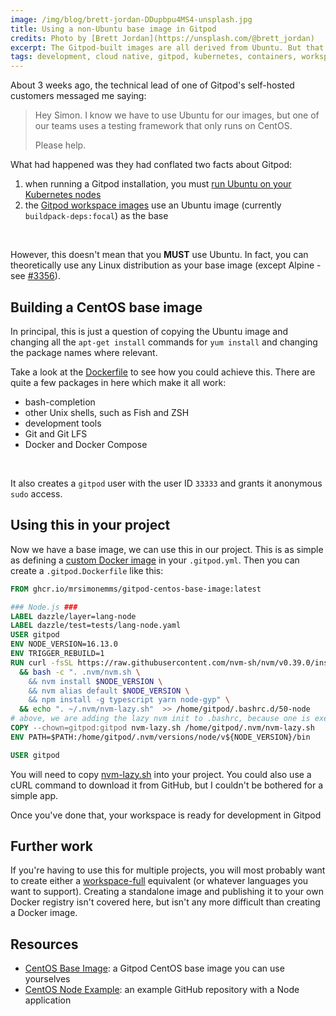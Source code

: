 ```yaml
---
image: /img/blog/brett-jordan-DDupbpu4MS4-unsplash.jpg
title: Using a non-Ubuntu base image in Gitpod
credits: Photo by [Brett Jordan](https://unsplash.com/@brett_jordan)
excerpt: The Gitpod-built images are all derived from Ubuntu. But that doesn't meant that's all you can use.
tags: development, cloud native, gitpod, kubernetes, containers, workspaces
---
```


About 3 weeks ago, the technical lead of one of Gitpod's self-hosted customers
messaged me saying:

> Hey Simon. I know we have to use Ubuntu for our images, but one of our teams
> uses a testing framework that only runs on CentOS.
>
> Please help.

What had happened was they had conflated two facts about Gitpod:

1. when running a Gitpod installation, you must [run Ubuntu on your Kubernetes nodes](https://www.gitpod.io/docs/self-hosted/latest/cluster-set-up#node-and-container-requirements)
1. the [Gitpod workspace images](https://github.com/gitpod-io/workspace-images)
use an Ubuntu image (currently `buildpack-deps:focal`) as the base

<br />

However, this doesn't mean that you **MUST** use Ubuntu. In fact, you can theoretically
use any Linux distribution as your base image (except Alpine - see
[#3356](https://github.com/gitpod-io/gitpod/issues/3356)).

## Building a CentOS base image

In principal, this is just a question of copying the Ubuntu image and changing all
the `apt-get install` commands for `yum install` and changing the package names
where relevant.

Take a look at the [Dockerfile](https://github.com/MrSimonEmms/gitpod-centos-base-image/blob/main/Dockerfile)
to see how you could achieve this. There are quite a few packages in here which
make it all work:

- bash-completion
- other Unix shells, such as Fish and ZSH
- development tools
- Git and Git LFS
- Docker and Docker Compose

<br />

It also creates a `gitpod` user with the user ID `33333` and grants it anonymous
`sudo` access.

## Using this in your project

Now we have a base image, we can use this in our project. This is as simple as
defining a [custom Docker image](https://www.gitpod.io/docs/config-docker) in
your `.gitpod.yml`. Then you can create a `.gitpod.Dockerfile` like this:

```Dockerfile
FROM ghcr.io/mrsimonemms/gitpod-centos-base-image:latest

### Node.js ###
LABEL dazzle/layer=lang-node
LABEL dazzle/test=tests/lang-node.yaml
USER gitpod
ENV NODE_VERSION=16.13.0
ENV TRIGGER_REBUILD=1
RUN curl -fsSL https://raw.githubusercontent.com/nvm-sh/nvm/v0.39.0/install.sh | PROFILE=/dev/null bash \
  && bash -c ". .nvm/nvm.sh \
    && nvm install $NODE_VERSION \
    && nvm alias default $NODE_VERSION \
    && npm install -g typescript yarn node-gyp" \
  && echo ". ~/.nvm/nvm-lazy.sh"  >> /home/gitpod/.bashrc.d/50-node
# above, we are adding the lazy nvm init to .bashrc, because one is executed on interactive shells, the other for non-interactive shells (e.g. plugin-host)
COPY --chown=gitpod:gitpod nvm-lazy.sh /home/gitpod/.nvm/nvm-lazy.sh
ENV PATH=$PATH:/home/gitpod/.nvm/versions/node/v${NODE_VERSION}/bin

USER gitpod
```

You will need to copy [nvm-lazy.sh](https://github.com/gitpod-io/workspace-images/blob/main/chunks/lang-node/nvm-lazy.sh)
into your project. You could also use a cURL command to download it from GitHub,
but I couldn't be bothered for a simple app.

Once you've done that, your workspace is ready for development in Gitpod

## Further work

If you're having to use this for multiple projects, you will most probably want
to create either a [workspace-full](https://hub.docker.com/r/gitpod/workspace-full)
equivalent (or whatever languages you want to support). Creating a standalone image
and publishing it to your own Docker registry isn't covered here, but isn't any
more difficult than creating a Docker image.

## Resources

- [CentOS Base Image](https://github.com/MrSimonEmms/gitpod-centos-base-image):
a Gitpod CentOS base image you can use yourselves
- [CentOS Node Example](https://github.com/MrSimonEmms/gitpod-centos-node-example):
an example GitHub repository with a Node application
